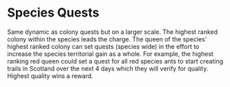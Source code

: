 # Species Quests

Same dynamic as colony quests but on a larger scale. The highest ranked colony within the species leads the charge. The queen of the species’ highest ranked colony can set quests (species wide) in the effort to increase the species territorial gain as a whole. For example, the highest ranking red queen could set a quest for all red species ants to start creating trails in Scotland over the next 4 days which they will verify for quality. Highest quality wins a reward.
